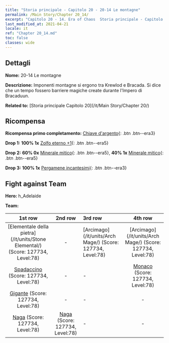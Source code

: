 ```yaml
---
title: "Storia principale - Capitolo 20 - 20-14 Le montagne"
permalink: /Main Story/Chapter 20_14/
excerpt: "Capitolo 20 - 14. Era of Chaos  Storia principale - Capitolo 20_14. 20-14 Le montagne"
last_modified_at: 2021-04-21
locale: it
ref: "Chapter 20_14.md"
toc: false
classes: wide
---
```


## Dettagli

 **Nome:** 20-14 Le montagne

 **Descrizione:** Imponenti montagne si ergono tra Krewlod e Bracada. Si dice che un tempo fossero barriere magiche create durante l'Impero di Bracaduun.

 **Related to:** [Storia principale Capitolo 20](/it/Main Story/Chapter 20/)

## Ricompensa

 **Ricompensa primo completamento:** [Chiave d'argento](/it/Items/con_693/){: .btn .btn--era3}

 **Drop 1:** **100% 1x** [Zolfo eterno +1](/it/Items/mat_71/){: .btn .btn--era5}

 **Drop 2:** **60% 0x** [Minerale mitico](/it/Items/mat_61/){: .btn .btn--era5}, **40% 1x** [Minerale mitico](/it/Items/mat_61/){: .btn .btn--era5}

 **Drop 3:** **100% 1x** [Pergamene incantesimi](/it/Items/con_694/){: .btn .btn--era3}


## Fight against Team
 **Hero:** h_Adelaide

 **Team:**


  | 1st row | 2nd row | 3rd row | 4th row |
  |:----:|:----:|:----|:----:|
  | [Elementale della pietra](/it/units/Stone Elemental/) (Score: 127734, Level:78)  | - | [Arcimago](/it/units/Arch Mage/) (Score: 127734, Level:78)  | [Arcimago](/it/units/Arch Mage/) (Score: 127734, Level:78)  |
  | [Spadaccino](/it/units/Swordsman/) (Score: 127734, Level:78)  | - | - | [Monaco](/it/units/Monk/) (Score: 127734, Level:78)  |
  | [Gigante](/it/units/Giant/) (Score: 127734, Level:78)  | - | - | - |
  | [Naga](/it/units/Naga/) (Score: 127734, Level:78)  | [Naga](/it/units/Naga/) (Score: 127734, Level:78)  | - | - |


